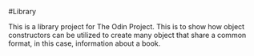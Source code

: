 #Library

This is a library project for The Odin Project. This is to show how object constructors can be utilized to create many object that 
share a common format, in this case, information about a book.
